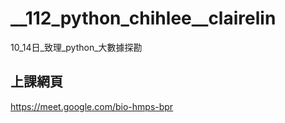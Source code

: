 # __112_python_chihlee__clairelin
10_14日_致理_python_大數據探勘

## 上課網頁
https://meet.google.com/bio-hmps-bpr

